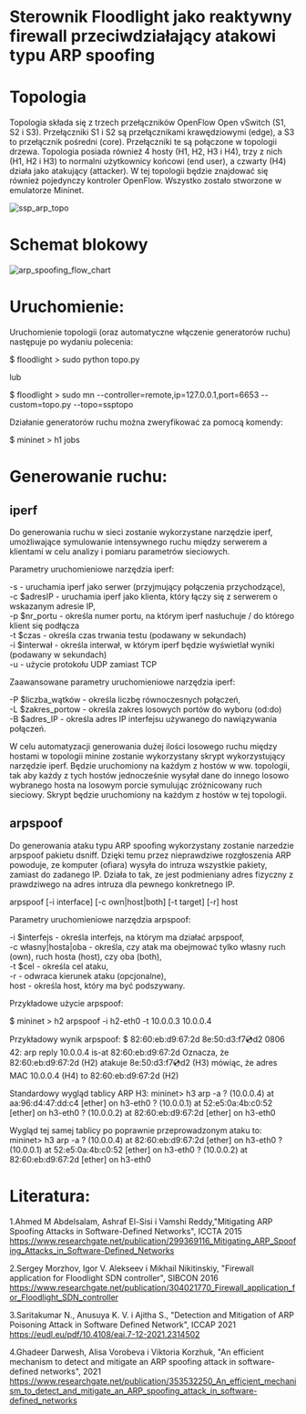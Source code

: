 # Sterownik Floodlight jako reaktywny firewall przeciwdziałający atakowi typu ARP spoofing

# Topologia
Topologia składa się z trzech przełączników OpenFlow Open vSwitch (S1, S2 i S3). Przełączniki S1 i S2 są przełącznikami krawędziowymi (edge), a S3 to przełącznik pośredni (core). Przełączniki te są połączone w topologii drzewa. Topologia posiada również 4 hosty (H1, H2, H3 i H4), trzy z nich (H1, H2 i H3) to normalni użytkownicy końcowi (end user), a czwarty (H4) działa jako atakujący (attacker). W tej topologii będzie znajdować się również pojedynczy kontroler OpenFlow. Wszystko zostało stworzone w emulatorze Mininet.

![ssp_arp_topo](https://github.com/Jan943/ssp-arp-spoofing/assets/46823541/f2ac8693-2e20-471a-aa29-7a183860b9b3)

# Schemat blokowy

![arp_spoofing_flow_chart](https://github.com/Jan943/ssp-arp-spoofing/assets/46823541/eef91cde-3c88-4163-aacb-93fe569f78eb)


# Uruchomienie:
Uruchomienie topologii (oraz automatyczne włączenie generatorów ruchu) następuje po wydaniu polecenia:

$ floodlight > sudo python topo.py 

lub

$ floodlight > sudo mn --controller=remote,ip=127.0.0.1,port=6653 --custom=topo.py --topo=ssptopo

Działanie generatorów ruchu można zweryfikować za pomocą komendy:

$ mininet > h1 jobs

# Generowanie ruchu:
## iperf
Do generowania ruchu w sieci zostanie wykorzystane narzędzie iperf, umożliwające symulowanie intensywnego ruchu między serwerem a klientami w celu analizy i pomiaru parametrów sieciowych. 

Parametry uruchomieniowe narzędzia iperf:

-s - uruchamia iperf jako serwer (przyjmujący połączenia przychodzące),  
-c $adresIP - uruchamia iperf jako klienta, który łączy się z serwerem o wskazanym adresie IP,  
-p $nr_portu - określa numer portu, na którym iperf nasłuchuje / do którego klient się podłącza  
-t $czas - określa czas trwania testu (podawany w sekundach)  
-i $interwał - określa interwał, w którym iperf będzie wyświetlał wyniki (podawany w sekundach)  
-u - użycie protokołu UDP zamiast TCP  

Zaawansowane parametry uruchomieniowe narzędzia iperf:

-P $liczba_wątków - określa liczbę równoczesnych połączeń,  
-L $zakres_portow - określa zakres losowych portów do wyboru (od:do)  
-B $adres_IP - określa adres IP interfejsu używanego do nawiązywania połączeń.  

 W celu automatyzacji generowania dużej ilości losowego ruchu między hostami w topologii minine zostanie wykorzystany skrypt wykorzystujący narzędzie iperf. Będzie uruchomiony na każdym z hostów w ww. topologii, tak aby każdy z tych hostów jednocześnie wysyłał dane do innego losowo wybranego hosta na losowym porcie symulując zróżnicowany ruch sieciowy. Skrypt będzie uruchomiony na każdym z hostów w tej topologii. 

## arpspoof

Do generowania ataku typu ARP spoofing wykorzystany zostanie narzedzie arpspoof pakietu dsniff. Dzięki temu przez nieprawdziwe rozgłoszenia ARP powoduje, ze komputer (ofiara) wysyła do intruza wszystkie pakiety, zamiast do zadanego IP. Działa to tak, ze jest podmieniany adres fizyczny z prawdziwego na adres intruza dla pewnego konkretnego IP.

arpspoof [-i interface] [-c own|host|both] [-t target] [-r] host

Parametry uruchomieniowe narzędzia arpspoof:

-i $interfejs - określa interfejs, na którym ma działać arpspoof,  
-c własny|hosta|oba - określa, czy atak ma obejmować tylko własny ruch (own), ruch hosta (host), czy oba (both),  
-t $cel - określa cel ataku,  
-r - odwraca kierunek ataku (opcjonalne),  
host - określa host, który ma być podszywany.

Przykładowe użycie arpspoof:

$ mininet > h2 arpspoof -i h2-eth0 -t 10.0.0.3 10.0.0.4

Przykładowy wynik arpspoof:
$ 82:60:eb:d9:67:2d 8e:50:d3:f7:cd:d2 0806 42: arp reply 10.0.0.4 is-at 82:60:eb:d9:67:2d
Oznacza, że 82:60:eb:d9:67:2d (H2) atakuje 8e:50:d3:f7:cd:d2 (H3) mówiąc, że adres MAC 10.0.0.4 (H4) to 82:60:eb:d9:67:2d (H2)

Standardowy wygląd tablicy ARP H3:
mininet> h3 arp -a
? (10.0.0.4) at aa:96:d4:47:dd:c4 [ether] on h3-eth0
? (10.0.0.1) at 52:e5:0a:4b:c0:52 [ether] on h3-eth0
? (10.0.0.2) at 82:60:eb:d9:67:2d [ether] on h3-eth0

Wygląd tej samej tablicy po poprawnie przeprowadzonym ataku to:
mininet> h3 arp -a
? (10.0.0.4) at 82:60:eb:d9:67:2d [ether] on h3-eth0
? (10.0.0.1) at 52:e5:0a:4b:c0:52 [ether] on h3-eth0
? (10.0.0.2) at 82:60:eb:d9:67:2d [ether] on h3-eth0

# Literatura:
1.Ahmed M Abdelsalam, Ashraf El-Sisi i Vamshi Reddy,"Mitigating ARP Spoofing Attacks in Software-Defined Networks", ICCTA 2015
https://www.researchgate.net/publication/299369116_Mitigating_ARP_Spoofing_Attacks_in_Software-Defined_Networks

2.Sergey Morzhov, Igor V. Alekseev i Mikhail Nikitinskiy, "Firewall application for Floodlight SDN controller", SIBCON 2016
https://www.researchgate.net/publication/304021770_Firewall_application_for_Floodlight_SDN_controller

3.Saritakumar N., Anusuya K. V. i Ajitha S., "Detection and Mitigation of ARP Poisoning Attack in Software Defined Network", ICCAP 2021
https://eudl.eu/pdf/10.4108/eai.7-12-2021.2314502

4.Ghadeer Darwesh, Alisa Vorobeva i Viktoria Korzhuk, "An efficient mechanism to detect and mitigate an ARP spoofing attack in software-defined networks", 2021
https://www.researchgate.net/publication/353532250_An_efficient_mechanism_to_detect_and_mitigate_an_ARP_spoofing_attack_in_software-defined_networks
